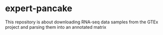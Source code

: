 # expert-pancake
This repository is about downloading RNA-seq data samples from the GTEx project and parsing them into an annotated matrix

